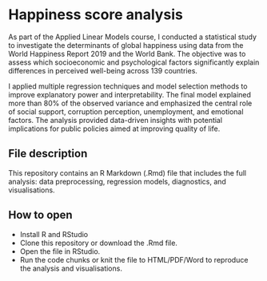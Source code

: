 # Happiness score analysis
As part of the Applied Linear Models course, I conducted a statistical study to investigate the determinants of global happiness using data from the World Happiness Report 2019 and the World Bank. The objective was to assess which socioeconomic and psychological factors significantly explain differences in perceived well-being across 139 countries.

I applied multiple regression techniques and model selection methods to improve explanatory power and interpretability. The final model explained more than 80% of the observed variance and emphasized the central role of social support, corruption perception, unemployment, and emotional factors. The analysis provided data-driven insights with potential implications for public policies aimed at improving quality of life.

## File description
This repository contains an R Markdown (.Rmd) file that includes the full analysis: data preprocessing, regression models, diagnostics, and visualisations.

## How to open
- Install R and RStudio
- Clone this repository or download the .Rmd file.
- Open the file in RStudio.
- Run the code chunks or knit the file to HTML/PDF/Word to reproduce the analysis and visualisations.
